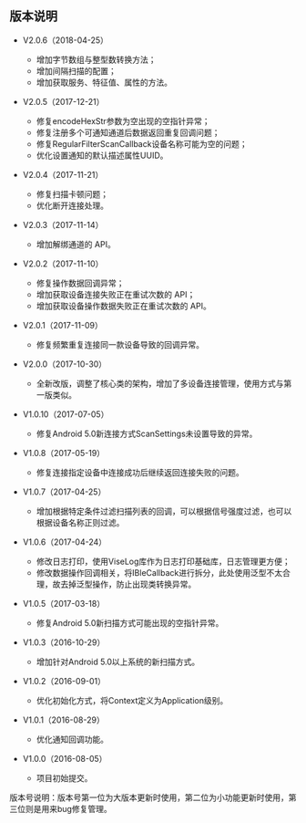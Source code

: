## 版本说明
- V2.0.6（2018-04-25）
    - 增加字节数组与整型数转换方法；
    - 增加间隔扫描的配置；
    - 增加获取服务、特征值、属性的方法。

- V2.0.5（2017-12-21）
    - 修复encodeHexStr参数为空出现的空指针异常；
    - 修复注册多个可通知通道后数据返回重复回调问题；
    - 修复RegularFilterScanCallback设备名称可能为空的问题；
    - 优化设置通知的默认描述属性UUID。

- V2.0.4（2017-11-21）
    - 修复扫描卡顿问题；
    - 优化断开连接处理。

- V2.0.3（2017-11-14）
    - 增加解绑通道的 API。

- V2.0.2（2017-11-10）
    - 修复操作数据回调异常；
    - 增加获取设备连接失败正在重试次数的 API；
    - 增加获取设备操作数据失败正在重试次数的 API。

- V2.0.1（2017-11-09）
    - 修复频繁重复连接同一款设备导致的回调异常。

- V2.0.0（2017-10-30）
    - 全新改版，调整了核心类的架构，增加了多设备连接管理，使用方式与第一版类似。

- V1.0.10（2017-07-05）
	- 修复Android 5.0新连接方式ScanSettings未设置导致的异常。

- V1.0.8（2017-05-19）
    - 修复连接指定设备中连接成功后继续返回连接失败的问题。

- V1.0.7（2017-04-25）
    - 增加根据特定条件过滤扫描列表的回调，可以根据信号强度过滤，也可以根据设备名称正则过滤。

- V1.0.6（2017-04-24）
    - 修改日志打印，使用ViseLog库作为日志打印基础库，日志管理更方便；
    - 修改数据操作回调相关，将IBleCallback进行拆分，此处使用泛型不太合理，故去掉泛型操作，防止出现类转换异常。

- V1.0.5（2017-03-18）
    - 修复Android 5.0新扫描方式可能出现的空指针异常。

- V1.0.3（2016-10-29）
    - 增加针对Android 5.0以上系统的新扫描方式。

- V1.0.2（2016-09-01）
    - 优化初始化方式，将Context定义为Application级别。

- V1.0.1（2016-08-29）
    - 优化通知回调功能。

- V1.0.0（2016-08-05）
    - 项目初始提交。

版本号说明：版本号第一位为大版本更新时使用，第二位为小功能更新时使用，第三位则是用来bug修复管理。